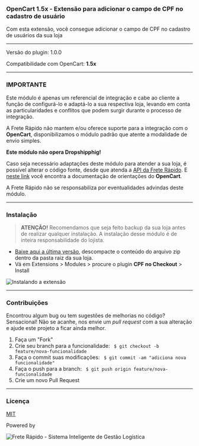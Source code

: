 
### OpenCart 1.5x - Extensão para adicionar o campo de CPF no cadastro de usuário

Com esta extensão, você consegue adicionar o campo de CPF no cadastro de usuários da sua loja

---

Versão do plugin: 1.0.0

Compatibilidade com OpenCart: **1.5x**

-------------

### IMPORTANTE

Este módulo é apenas um referencial de integração e cabe ao cliente a função de configurá-lo e adaptá-lo a sua respectiva loja, levando em conta as particularidades e conflitos que podem surgir durante o processo de integração.

A Frete Rápido não mantem e/ou oferece suporte para a integração com o **OpenCart**, disponibilizamos o módulo padrão que atente a modalidade de envio simples.

**Este módulo não opera Dropshipphig!**

Caso seja necessário adaptações deste módulo para atender a sua loja, é possível alterar o código fonte, desde que atenda a [API da Frete Rápido][4]. E [neste link][3] você encontra a documentação de orientações do **OpenCart**.

A Frete Rápido não se responsabiliza por eventualidades advindas deste módulo.


--------------
### Instalação

>**ATENÇÃO!** Recomendamos que seja feito backup da sua loja antes de realizar qualquer instalação. A instalação desse módulo é de inteira responsabilidade do lojista.

- [Baixe aqui a última versão][1], descompacte o conteúdo do arquivo zip dentro da pasta raiz da sua loja.
- Vá em Extensions > Modules > procure o plugin **CPF no Checkout** > Install

![Instalando a extensão](https://freterapido.com/dev/imgs/opencart_doc/1.5/adicionar_cpf_loja.gif "Instalação da extensão")

----------

### Contribuições
Encontrou algum bug ou tem sugestões de melhorias no código? Sensacional! Não se acanhe, nos envie um *pull request* com a sua alteração e ajude este projeto a ficar ainda melhor.

1. Faça um "Fork"
2. Crie seu branch para a funcionalidade: ` $ git checkout -b feature/nova-funcionalidade`
3. Faça o commit suas modificações: ` $ git commit -am "adiciona nova funcionalidade"`
4. Faça o push para a branch: ` $ git push origin feature/nova-funcionalidade`
5. Crie um novo Pull Request

--------

### Licença
[MIT][2]

Powered by

![Frete Rápido - Sistema Inteligente de Gestão Logística](https://freterapido.com/imgs/frete_rapido.png)

[1]: https://github.com/freterapido/opencart_1.5.x_cpf_checkout/archive/master.zip
[2]: https://github.com/freterapido/opencart_1.5.x_cpf_checkout/blob/master/LICENSE
[3]: http://docs.opencart.com/developer/module/
[4]: https://www.freterapido.com/dev/
